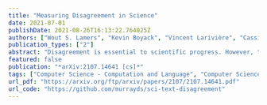 ```yaml
---
title: "Measuring Disagreement in Science"
date: 2021-07-01
publishDate: 2021-08-26T16:13:22.764025Z
authors: ["Wout S. Lamers", "Kevin Boyack", "Vincent Larivière", "Cassidy R. Sugimoto", "Nees Jan van Eck", "Ludo Waltman", "Dakota Murray"]
publication_types: ["2"]
abstract: "Disagreement is essential to scientific progress. However, the extent of disagreement in science, its evolution over time, and the fields in which it happens, remains largely unknown. Leveraging a massive collection of scientific texts, we develop a cue-phrase based approach to identify instances of disagreement citations across more than four million scientific articles. Using this method, we construct an indicator of disagreement across scientific fields over the 2000-2015 period. In contrast with black-box text classification methods, our framework is transparent and easily interpretable. We reveal a disciplinary spectrum of disagreement, with higher disagreement in the social sciences and lower disagreement in physics and mathematics. However, detailed disciplinary analysis demonstrates heterogeneity across sub-fields, revealing the importance of local disciplinary cultures and epistemic characteristics of disagreement. Paper-level analysis reveals notable episodes of disagreement in science, and illustrates how methodological artefacts can confound analyses of scientific texts. These findings contribute to a broader understanding of disagreement and establish a foundation for future research to understanding key processes underlying scientific progress."
featured: false
publication: "*arXiv:2107.14641 [cs]*"
tags: ["Computer Science - Computation and Language", "Computer Science - Digital Libraries"]
url_pdf: "https://arxiv.org/ftp/arxiv/papers/2107/2107.14641.pdf"
url_code: "https://github.com/murrayds/sci-text-disagreement"
---
```

